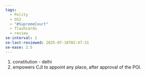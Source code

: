 ```yaml
---
tags:
  - Polity
  - GS2
  - "#SupremeCourt"
  - flashcards
  - review
se-interval: 1
se-last-reviewed: 2025-07-16T02:47:31
se-ease: 2.5
---
```

1. constitution - delhi
2. empowers CJI to appoint any place, after approval of the POI.
